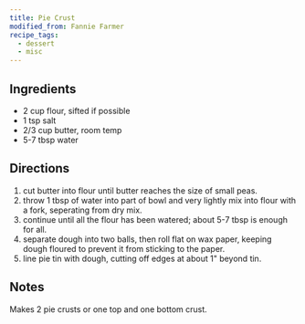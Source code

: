 ```yaml
---
title: Pie Crust
modified_from: Fannie Farmer
recipe_tags:
  - dessert
  - misc
---
```


## Ingredients

* 2 cup flour, sifted if possible
* 1 tsp salt
* 2/3 cup butter, room temp
* 5-7 tbsp water

## Directions

1. cut butter into flour until butter reaches the size of small peas.
1. throw 1 tbsp of water into part of bowl and very lightly mix into flour with a fork, seperating from dry mix.
1. continue until all the flour has been watered; about 5-7 tbsp is enough for all.
1. separate dough into two balls, then roll flat on wax paper, keeping dough floured to prevent it from sticking to the paper.
1. line pie tin with dough, cutting off edges at about 1" beyond tin.

## Notes

Makes 2 pie crusts or one top and one bottom crust.